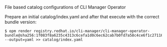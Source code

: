 File based catalog configurations of CLI Manager Operator

Prepare an initial catalog/index.yaml and after that execute with the correct bundle version:

```shell
$ opm render registry.redhat.io/cli-manager/cli-manager-operator-bundle@sha256:1f083f8a6235c4313c6cefa1d0c6ec62cab7b0fd7a58c4ce6f1c271165030112 --output=yaml >> catalog/index.yaml
```